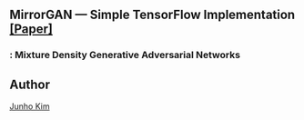 ## MirrorGAN &mdash; Simple TensorFlow Implementation [[Paper]](https://arxiv.org/abs/1903.05854)
### : Mixture Density Generative Adversarial Networks


## Author
[Junho Kim](http://bit.ly/jhkim_ai)
